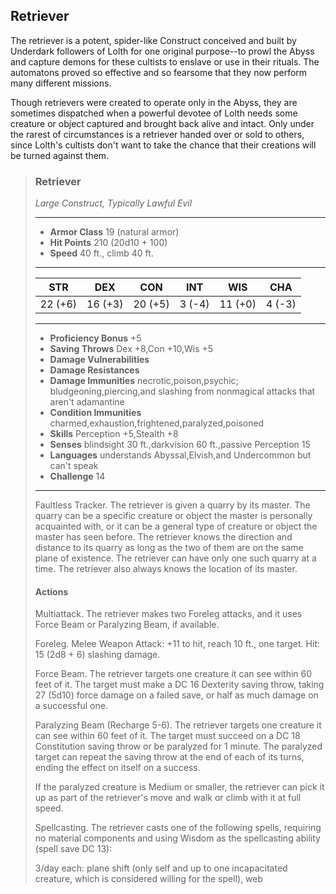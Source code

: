 ## Retriever
The retriever is a potent, spider-like Construct conceived and built by Underdark followers of Lolth for one original purpose--to prowl the Abyss and capture demons for these cultists to enslave or use in their rituals. The automatons proved so effective and so fearsome that they now perform many different missions.

Though retrievers were created to operate only in the Abyss, they are sometimes dispatched when a powerful devotee of Lolth needs some creature or object captured and brought back alive and intact. Only under the rarest of circumstances is a retriever handed over or sold to others, since Lolth's cultists don't want to take the chance that their creations will be turned against them.

>### Retriever
>*Large Construct, Typically Lawful Evil*
>___
>- **Armor Class** 19 (natural armor)
>- **Hit Points** 210 (20d10 + 100)
>- **Speed** 40 ft., climb 40 ft.
>___
>|**STR**|**DEX**|**CON**|**INT**|**WIS**|**CHA**|
>|:---:|:---:|:---:|:---:|:---:|:---:|
>|22 (+6)|16 (+3)|20 (+5)|3 (-4)|11 (+0)|4 (-3)|
>
>___
>- **Proficiency Bonus** +5
>- **Saving Throws** Dex +8,Con +10,Wis +5
>- **Damage Vulnerabilities** 
>- **Damage Resistances** 
>- **Damage Immunities** necrotic,poison,psychic; bludgeoning,piercing,and slashing from nonmagical attacks that aren't adamantine
>- **Condition Immunities** charmed,exhaustion,frightened,paralyzed,poisoned
>- **Skills** Perception +5,Stealth +8
>- **Senses** blindsight 30 ft.,darkvision 60 ft.,passive Perception 15
>- **Languages** understands Abyssal,Elvish,and Undercommon but can't speak
>- **Challenge** 14
>___
>Faultless Tracker. The retriever is given a quarry by its master. The quarry can be a specific creature or object the master is personally acquainted with, or it can be a general type of creature or object the master has seen before. The retriever knows the direction and distance to its quarry as long as the two of them are on the same plane of existence. The retriever can have only one such quarry at a time. The retriever also always knows the location of its master.
>
>#### Actions
>Multiattack. The retriever makes two Foreleg attacks, and it uses Force Beam or Paralyzing Beam, if available.
>
>Foreleg. Melee Weapon Attack: +11 to hit, reach 10 ft., one target. Hit: 15 (2d8 + 6) slashing damage.
>
>Force Beam. The retriever targets one creature it can see within 60 feet of it. The target must make a DC 16 Dexterity saving throw, taking 27 (5d10) force damage on a failed save, or half as much damage on a successful one.
>
>Paralyzing Beam (Recharge 5-6). The retriever targets one creature it can see within 60 feet of it. The target must succeed on a DC 18 Constitution saving throw or be paralyzed for 1 minute. The paralyzed target can repeat the saving throw at the end of each of its turns, ending the effect on itself on a success.
>
>If the paralyzed creature is Medium or smaller, the retriever can pick it up as part of the retriever's move and walk or climb with it at full speed.
>
>Spellcasting. The retriever casts one of the following spells, requiring no material components and using Wisdom as the spellcasting ability (spell save DC 13):
>
>3/day each: plane shift (only self and up to one incapacitated creature, which is considered willing for the spell), web
>
